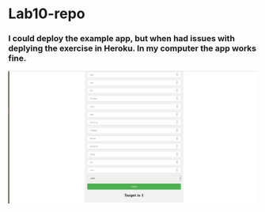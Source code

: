 # Lab10-repo

### I could deploy the example app, but when had issues with deplying the exercise in Heroku. In my computer the app works fine.  

![Deploied Heart Disease App](deploy_evidence.png)